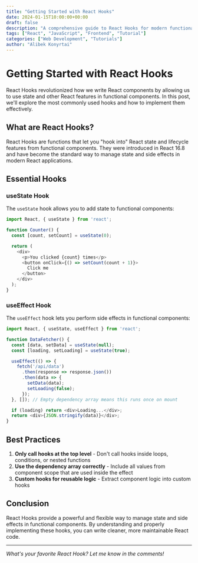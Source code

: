 ```yaml
---
title: "Getting Started with React Hooks"
date: 2024-01-15T10:00:00+00:00
draft: false
description: "A comprehensive guide to React Hooks for modern functional components"
tags: ["React", "JavaScript", "Frontend", "Tutorial"]
categories: ["Web Development", "Tutorials"]
author: "Alibek Konyrtai"
---
```


# Getting Started with React Hooks

React Hooks revolutionized how we write React components by allowing us to use state and other React features in functional components. In this post, we'll explore the most commonly used hooks and how to implement them effectively.

## What are React Hooks?

React Hooks are functions that let you "hook into" React state and lifecycle features from functional components. They were introduced in React 16.8 and have become the standard way to manage state and side effects in modern React applications.

## Essential Hooks

### useState Hook

The `useState` hook allows you to add state to functional components:

```javascript
import React, { useState } from 'react';

function Counter() {
  const [count, setCount] = useState(0);

  return (
    <div>
      <p>You clicked {count} times</p>
      <button onClick={() => setCount(count + 1)}>
        Click me
      </button>
    </div>
  );
}
```

### useEffect Hook

The `useEffect` hook lets you perform side effects in functional components:

```javascript
import React, { useState, useEffect } from 'react';

function DataFetcher() {
  const [data, setData] = useState(null);
  const [loading, setLoading] = useState(true);

  useEffect(() => {
    fetch('/api/data')
      .then(response => response.json())
      .then(data => {
        setData(data);
        setLoading(false);
      });
  }, []); // Empty dependency array means this runs once on mount

  if (loading) return <div>Loading...</div>;
  return <div>{JSON.stringify(data)}</div>;
}
```

## Best Practices

1. **Only call hooks at the top level** - Don't call hooks inside loops, conditions, or nested functions
2. **Use the dependency array correctly** - Include all values from component scope that are used inside the effect
3. **Custom hooks for reusable logic** - Extract component logic into custom hooks

## Conclusion

React Hooks provide a powerful and flexible way to manage state and side effects in functional components. By understanding and properly implementing these hooks, you can write cleaner, more maintainable React code.

---

*What's your favorite React Hook? Let me know in the comments!*
